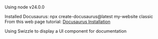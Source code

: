 Using node v24.0.0

Installed Docusaurus: npx create-docusaurus@latest my-website classic
From this web page tutorial: [Docusaurus Installation](https://docusaurus.io/docs/installation)

Using Swizzle to display a UI component for documentation